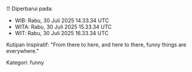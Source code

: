 ⏰ Diperbarui pada:
- WIB: Rabu, 30 Juli 2025 14.33.34 UTC
- WITA: Rabu, 30 Juli 2025 15.33.34 UTC
- WIT: Rabu, 30 Juli 2025 16.33.34 UTC

Kutipan Inspiratif:
"From there to here, and here to there, funny things are everywhere."


Kategori: funny


